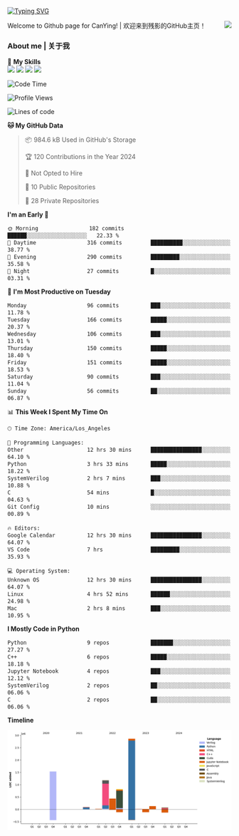 [![Typing SVG](https://readme-typing-svg.herokuapp.com?size=25&duration=3500&color=00FFFF&vCenter=true&width=250&height=40&lines=Hi+Welcome+%F0%9F%91%8B%F0%9F%8F%BB;I'm+CanYing|残影)](https://git.io/typing-svg)

<a href="#">
  <img align="right" src="https://github-readme-stats.vercel.app/api?username=CanYing0913&count_private=true&rank_icon=github&show_icons=true&bg_color=15,f2f7fd,E0EAFC&" />
</a>

Welcome to Github page for CanYing! | 欢迎来到残影的GitHub主页！

### About me | 关于我

🌟 **My Skills**  
![](https://img.shields.io/badge/-C-A8B9CC?style=flat-square&logo=C&logoColor=fff)
![](https://img.shields.io/badge/-C++-00599C?style=flat-square&logo=Cpp&logoColor=fff)
![](https://img.shields.io/badge/-Python-3776AB?style=flat-square&logo=Python&logoColor=fff)
![](https://img.shields.io/badge/-Linux-000000?style=flat-square&logo=Linux&logoColor=fff)

<!--START_SECTION:waka-->
![Code Time](http://img.shields.io/badge/Code%20Time-92%20hrs%203%20mins-blue)

![Profile Views](http://img.shields.io/badge/Profile%20Views-18-blue)

![Lines of code](https://img.shields.io/badge/From%20Hello%20World%20I%27ve%20Written-7.1%20million%20lines%20of%20code-blue)

**🐱 My GitHub Data** 

> 📦 984.6 kB Used in GitHub's Storage 
 > 
> 🏆 120 Contributions in the Year 2024
 > 
> 🚫 Not Opted to Hire
 > 
> 📜 10 Public Repositories 
 > 
> 🔑 28 Private Repositories 
 > 
**I'm an Early 🐤** 

```text
🌞 Morning                182 commits         ██████░░░░░░░░░░░░░░░░░░░   22.33 % 
🌆 Daytime                316 commits         ██████████░░░░░░░░░░░░░░░   38.77 % 
🌃 Evening                290 commits         █████████░░░░░░░░░░░░░░░░   35.58 % 
🌙 Night                  27 commits          █░░░░░░░░░░░░░░░░░░░░░░░░   03.31 % 
```
📅 **I'm Most Productive on Tuesday** 

```text
Monday                   96 commits          ███░░░░░░░░░░░░░░░░░░░░░░   11.78 % 
Tuesday                  166 commits         █████░░░░░░░░░░░░░░░░░░░░   20.37 % 
Wednesday                106 commits         ███░░░░░░░░░░░░░░░░░░░░░░   13.01 % 
Thursday                 150 commits         █████░░░░░░░░░░░░░░░░░░░░   18.40 % 
Friday                   151 commits         █████░░░░░░░░░░░░░░░░░░░░   18.53 % 
Saturday                 90 commits          ███░░░░░░░░░░░░░░░░░░░░░░   11.04 % 
Sunday                   56 commits          ██░░░░░░░░░░░░░░░░░░░░░░░   06.87 % 
```


📊 **This Week I Spent My Time On** 

```text
🕑︎ Time Zone: America/Los_Angeles

💬 Programming Languages: 
Other                    12 hrs 30 mins      ████████████████░░░░░░░░░   64.10 % 
Python                   3 hrs 33 mins       █████░░░░░░░░░░░░░░░░░░░░   18.22 % 
SystemVerilog            2 hrs 7 mins        ███░░░░░░░░░░░░░░░░░░░░░░   10.88 % 
C                        54 mins             █░░░░░░░░░░░░░░░░░░░░░░░░   04.63 % 
Git Config               10 mins             ░░░░░░░░░░░░░░░░░░░░░░░░░   00.89 % 

🔥 Editors: 
Google Calendar          12 hrs 30 mins      ████████████████░░░░░░░░░   64.07 % 
VS Code                  7 hrs               █████████░░░░░░░░░░░░░░░░   35.93 % 

💻 Operating System: 
Unknown OS               12 hrs 30 mins      ████████████████░░░░░░░░░   64.07 % 
Linux                    4 hrs 52 mins       ██████░░░░░░░░░░░░░░░░░░░   24.98 % 
Mac                      2 hrs 8 mins        ███░░░░░░░░░░░░░░░░░░░░░░   10.95 % 
```

**I Mostly Code in Python** 

```text
Python                   9 repos             ███████░░░░░░░░░░░░░░░░░░   27.27 % 
C++                      6 repos             █████░░░░░░░░░░░░░░░░░░░░   18.18 % 
Jupyter Notebook         4 repos             ███░░░░░░░░░░░░░░░░░░░░░░   12.12 % 
SystemVerilog            2 repos             ██░░░░░░░░░░░░░░░░░░░░░░░   06.06 % 
C                        2 repos             ██░░░░░░░░░░░░░░░░░░░░░░░   06.06 % 
```



**Timeline**

![Lines of Code chart](https://raw.githubusercontent.com/CanYing0913/CanYing0913/master/assets/bar_graph.png)


<!--END_SECTION:waka-->
